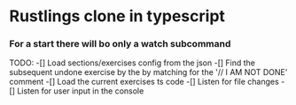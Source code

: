 # Rustlings clone in typescript

### For a start there will bo only a watch subcommand

TODO:
 -[] Load sections/exercises config from the json
 -[] Find the subsequent undone exercise by the by matching for the '// I AM NOT DONE' comment
 -[] Load the current exercises ts code
 -[] Listen for file changes
 -[] Listen for user input in the console
